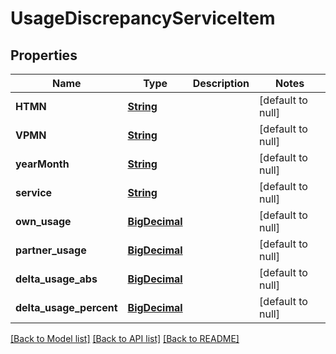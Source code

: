 # UsageDiscrepancyServiceItem
## Properties

Name | Type | Description | Notes
------------ | ------------- | ------------- | -------------
**HTMN** | [**String**](string.md) |  | [default to null]
**VPMN** | [**String**](string.md) |  | [default to null]
**yearMonth** | [**String**](string.md) |  | [default to null]
**service** | [**String**](string.md) |  | [default to null]
**own\_usage** | [**BigDecimal**](number.md) |  | [default to null]
**partner\_usage** | [**BigDecimal**](number.md) |  | [default to null]
**delta\_usage\_abs** | [**BigDecimal**](number.md) |  | [default to null]
**delta\_usage\_percent** | [**BigDecimal**](number.md) |  | [default to null]

[[Back to Model list]](../README.md#documentation-for-models) [[Back to API list]](../README.md#documentation-for-api-endpoints) [[Back to README]](../README.md)

